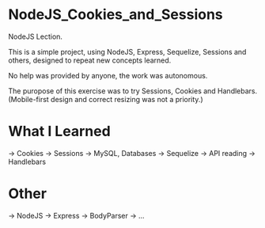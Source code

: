 # NodeJS_Cookies_and_Sessions
NodeJS Lection.

This is a simple project, using NodeJS, Express, Sequelize, Sessions and others, designed to repeat new concepts learned. 

No help was provided by anyone, the work was autonomous. 

The puropose of this exercise was to try Sessions, Cookies and Handlebars. 
(Mobile-first design and correct resizing was not a priority.)

# What I Learned
-> Cookies
-> Sessions
-> MySQL, Databases
-> Sequelize
-> API reading
-> Handlebars

# Other
-> NodeJS
-> Express
-> BodyParser
-> ...


